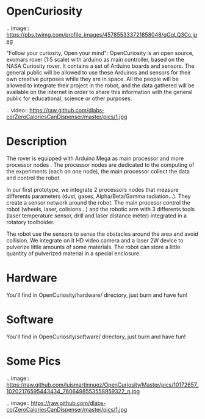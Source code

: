 OpenCuriosity
=============

.. image:: https://pbs.twimg.com/profile_images/457855333721858048/qGqLQ3Cc.jpeg

"Follow your curiosity, Open your mind": OpenCuriosity is an open source, exomars rover (1:5 scale) with arduino as main controller, based on the NASA Curiosity rover. It contains a set of Arduino boards and sensors. The general public will be allowed to use these Arduinos and sensors for their own creative purposes while they are in space. All the people will be allowed to integrate their project in the robot, and the data gathered will be available on the internet in order to share this information with the general public for educational, science or other purposes.

.. video:: https://raw.github.com/dlabs-co/ZeroCaloriesCanDispenser/master/pics/1.jpg


Description
=============

The rover is equipped with Arduino Mega as main processor and more processor nodes . The processor nodes are dedicated to the computing of the experiments (each on one node), the main processor collect the data and control the robot. 

In our first prototype, we integrate 2 processors nodes that measure differents parameters (dust, gases, Alpha/Beta/Gamma radiation...). They create a sensor network around the robot. The main procesor control the robot (wheels, laser, colisions...) and the robotic arm with 3 differents tools (laser temperature sensor, drill and laser distance meter) integrated in a rotatory toolholder.

The robot use the sensors to sense the obstacles around the area and avoid collision. We integrate on it HD video camera and a laser 2W device to pulverize little amounts of some materials. The robot can store a little quantity of pulverized material in a special enclosure.


Hardware
=============
You'll find  in OpenCuriosity/hardware/ directory, just burn and have fun!

Software
=============
You'll find  in OpenCuriosity/software/ directory, just burn and have fun!

Some Pics
=============

.. image:: https://raw.github.com/luismartinnuez/OpenCuriosity/Master/pics/10172657_10202176595443434_7606498553558959322_n.jpg

.. image:: https://raw.github.com/dlabs-co/ZeroCaloriesCanDispenser/master/pics/1.jpg



